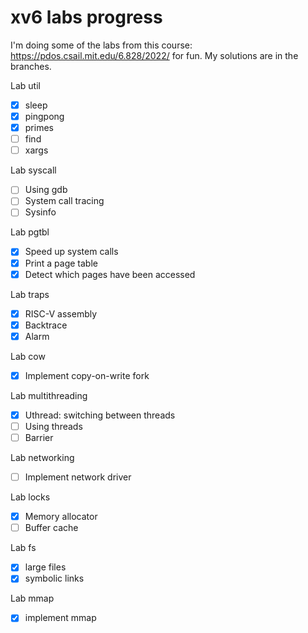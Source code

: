# xv6 labs progress

I'm doing some of the labs from this course: https://pdos.csail.mit.edu/6.828/2022/ for fun. My solutions are in the branches.  

Lab util
- [x] sleep
- [x] pingpong
- [x] primes
- [ ] find
- [ ] xargs

Lab syscall
- [ ] Using gdb
- [ ] System call tracing
- [ ] Sysinfo

Lab pgtbl
- [x] Speed up system calls
- [x] Print a page table
- [x] Detect which pages have been accessed 

Lab traps
- [x] RISC-V assembly
- [x] Backtrace
- [x] Alarm

Lab cow
- [x] Implement copy-on-write fork

Lab multithreading
- [x] Uthread: switching between threads
- [ ] Using threads
- [ ] Barrier

Lab networking
- [ ] Implement network driver

Lab locks
- [x] Memory allocator
- [ ] Buffer cache

Lab fs
- [x] large files
- [x] symbolic links

Lab mmap
- [x] implement mmap
